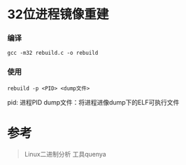 # 32位进程镜像重建

### 编译
```
gcc -m32 rebuild.c -o rebuild
```

### 使用
```
rebuild -p <PID> <dump文件>
```
pid: 进程PID
dump文件：将进程进像dump下的ELF可执行文件

# 参考
> Linux二进制分析
> 工具quenya

